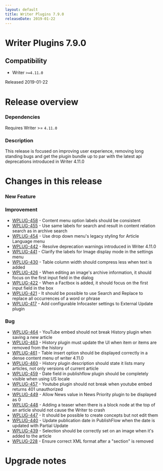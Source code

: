 ```yaml
---
layout: default
title: Writer Plugins 7.9.0
releaseDate: 2019-01-22
---
```

<div class="jumbotron">
    <h1>Writer Plugins 7.9.0</h1>    
    <h2>Compatibility</h2>
    <ul>
        <li>Writer <code>>=4.11.0</code></li>
    </ul>
</div>

Released 2019-01-22


# Release overview 

### Dependencies
Requires Writer >= `4.11.0`

### Description
This release is focused on improving user experience, removing long standing bugs and get the plugin bundle up to par with the latest api deprecations introduced in Writer 4.11.0  

# Changes in this release  


### New Feature 



### Improvement 

 * [WPLUG-458](https://jira.infomaker.se/browse/WPLUG-458) - Content menu option labels should be consistent 
 * [WPLUG-455](https://jira.infomaker.se/browse/WPLUG-455) - Use same labels for search and result in content relation search as in archive search 
 * [WPLUG-454](https://jira.infomaker.se/browse/WPLUG-454) - Use drop down menu's legacy styling for Article Language menu 
 * [WPLUG-442](https://jira.infomaker.se/browse/WPLUG-442) - Resolve deprecation warnings introduced in Writer 4.11.0 
 * [WPLUG-441](https://jira.infomaker.se/browse/WPLUG-441) - Clarify the labels for Image display mode in the settings menu 
 * [WPLUG-430](https://jira.infomaker.se/browse/WPLUG-430) - Table column width should compress less when text is added 
 * [WPLUG-426](https://jira.infomaker.se/browse/WPLUG-426) - When editing an image's archive information, it should focus on the first input field in the dialog 
 * [WPLUG-422](https://jira.infomaker.se/browse/WPLUG-422) - When a Factbox is added, it should focus on the first input field in the box 
 * [WPLUG-421](https://jira.infomaker.se/browse/WPLUG-421) - It should be possible to use Search and Replace to replace all occurrences of a word or phrase 
 * [WPLUG-417](https://jira.infomaker.se/browse/WPLUG-417) - Add configurable Infocaster settings to External Update plugin 


### Bug 

 * [WPLUG-464](https://jira.infomaker.se/browse/WPLUG-464) - YouTube embed should not break History plugin when saving a new article 
 * [WPLUG-463](https://jira.infomaker.se/browse/WPLUG-463) - History plugin must update the UI when item or items are removed from the history 
 * [WPLUG-461](https://jira.infomaker.se/browse/WPLUG-461) - Table insert option should be displayed correctly in a dense content menu of writer 4.11.0 
 * [WPLUG-460](https://jira.infomaker.se/browse/WPLUG-460) - History plugin description should state it lists many articles, not only versions of current article 
 * [WPLUG-459](https://jira.infomaker.se/browse/WPLUG-459) - Date field in publishflow plugin should be completely visible when using US locale 
 * [WPLUG-457](https://jira.infomaker.se/browse/WPLUG-457) - Youtube plugin should not break when youtube embed returns 401 unauthorized 
 * [WPLUG-449](https://jira.infomaker.se/browse/WPLUG-449) - Allow News value in News Priority plugin to be displayed as 0 
 * [WPLUG-448](https://jira.infomaker.se/browse/WPLUG-448) - Adding a teaser when there is a block node at the top of an article should not cause the Writer to crash 
 * [WPLUG-447](https://jira.infomaker.se/browse/WPLUG-447) - It should be possible to create concepts but not edit them 
 * [WPLUG-440](https://jira.infomaker.se/browse/WPLUG-440) - Update publication date in PublishFlow when the date is updated with Partial Update 
 * [WPLUG-439](https://jira.infomaker.se/browse/WPLUG-439) - Selection should be correctly set on an image when it's added to the article 
 * [WPLUG-228](https://jira.infomaker.se/browse/WPLUG-228) - Ensure correct XML format after a "section" is removed 




# Upgrade notes  
                                                     

